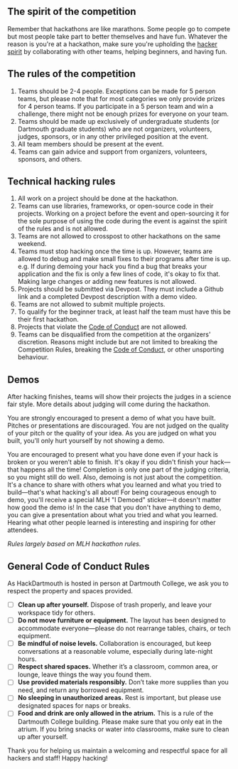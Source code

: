 ## The spirit of the competition

Remember that hackathons are like marathons. Some people go to compete but most people take part to better themselves and have fun. Whatever the reason is you're at a hackathon, make sure you're upholding the [hacker spirit](https://medium.com/@tfogo/the-spirit-of-hackathons-a0d81a65060a#.6cx5ac9t8) by collaborating with other teams, helping beginners, and having fun.


## The rules of the competition

1. Teams should be 2-4 people. Exceptions can be made for 5 person teams, but please note that for most categories we only provide prizes for 4 person teams. If you participate in a 5 person team and win a challenge, there might not be enough prizes for everyone on your team.
2. Teams should be made up exclusively of undergraduate students (or Dartmouth graduate students) who are not organizers, volunteers, judges, sponsors, or in any other privileged position at the event. 
3. All team members should be present at the event.
4. Teams can gain advice and support from organizers, volunteers, sponsors, and others.

## Technical hacking rules

1. All work on a project should be done at the hackathon.
2. Teams can use libraries, frameworks, or open-source code in their projects. Working on a project before the event and open-sourcing it for the sole purpose of using the code during the event is against the spirit of the rules and is not allowed.
3. Teams are not allowed to crosspost to other hackathons on the same weekend.
4. Teams must stop hacking once the time is up. However, teams are allowed to debug and make small fixes to their programs after time is up. e.g. If during demoing your hack you find a bug that breaks your application and the fix is only a few lines of code, it's okay to fix that. Making large changes or adding new features is not allowed.
5. Projects should be submitted via Devpost. They must include a Github link and a completed Devpost description with a demo video.
6. Teams are not allowed to submit multiple projects.
7. To qualify for the beginner track, at least half the team must have this be their first hackathon.
8. Projects that violate the [Code of Conduct](http://static.mlh.io/docs/mlh-code-of-conduct.pdf) are not allowed.
9. Teams can be disqualified from the competition at the organizers' discretion. Reasons might include but are not limited to breaking the Competition Rules, breaking the [Code of Conduct](http://static.mlh.io/docs/mlh-code-of-conduct.pdf), or other unsporting behaviour.

## Demos

After hacking finishes, teams will show their projects the judges in a science fair style. More details about judging will come during the hackathon.

You are strongly encouraged to present a demo of what you have built. Pitches or presentations are discouraged. You are not judged on the quality of your pitch or the quality of your idea. As you are judged on what you built, you'll only hurt yourself by not showing a demo.

You are encouraged to present what you have done even if your hack is broken or you weren’t able to finish. It's okay if you didn't finish your hack—that happens all the time! Completion is only one part of the judging criteria, so you might still do well. Also, demoing is not just about the competition. It's a chance to share with others what you learned and what you tried to build—that's what hacking's all about! For being courageous enough to demo, you'll receive a special MLH "I Demoed" sticker—it doesn't matter how good the demo is! In the case that you don't have anything to demo, you can give a presentation about what you tried and what you learned. Hearing what other people learned is interesting and inspiring for other attendees.

_Rules largely based on MLH hackathon rules._

## General Code of Conduct Rules

As HackDartmouth is hosted in person at Dartmouth College, we ask you to respect the property and spaces provided.

- [ ] **Clean up after yourself.** Dispose of trash properly, and leave your workspace tidy for others.
- [ ] **Do not move furniture or equipment.** The layout has been designed to accommodate everyone—please do not rearrange tables, chairs, or tech equipment.
- [ ] **Be mindful of noise levels.** Collaboration is encouraged, but keep conversations at a reasonable volume, especially during late-night hours.
- [ ] **Respect shared spaces.** Whether it’s a classroom, common area, or lounge, leave things the way you found them.
- [ ] **Use provided materials responsibly.** Don’t take more supplies than you need, and return any borrowed equipment.
- [ ] **No sleeping in unauthorized areas.** Rest is important, but please use designated spaces for naps or breaks.
- [ ] **Food and drink are only allowed in the atrium.** This is a rule of the Dartmouth College building. Please make sure that you only eat in the atrium. If you bring snacks or water into classrooms, make sure to clean up after yourself.

Thank you for helping us maintain a welcoming and respectful space for all hackers and staff! Happy hacking!

